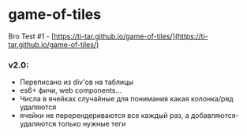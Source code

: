 # game-of-tiles
Bro Test #1 - [https://ti-tar.github.io/game-of-tiles/](https://ti-tar.github.io/game-of-tiles/)

### v2.0:

- Переписано из div'ов на таблицы
- es6+ фичи, web components...
- Числа в ячейках случайные для понимания какая колонка/ряд удаляются
- ячейки не перерендериваются все каждый раз, а добавляются-удаляются только нужные теги 